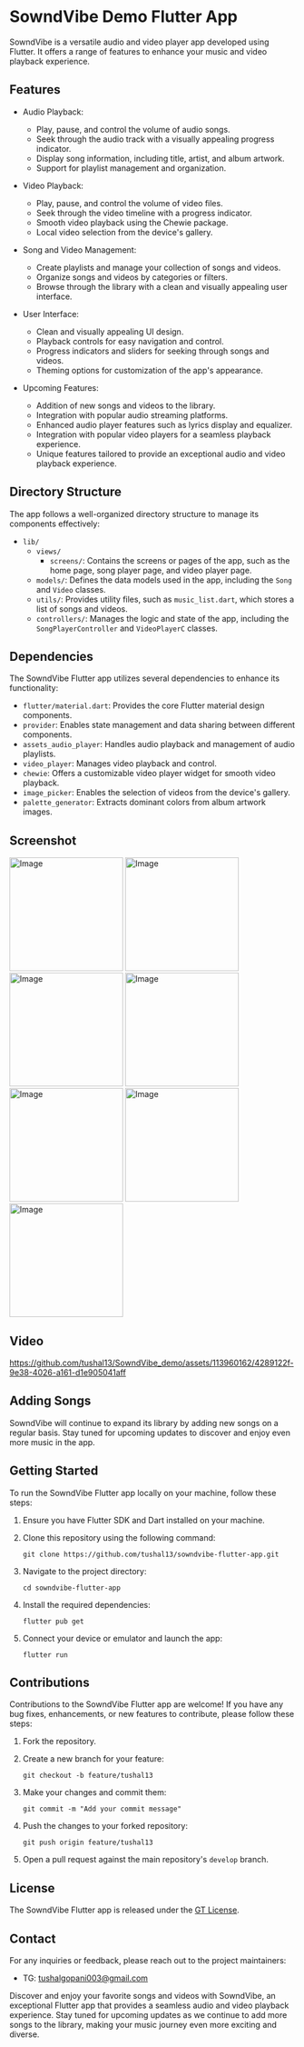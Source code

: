 # SowndVibe Demo Flutter App

SowndVibe is a versatile audio and video player app developed using Flutter. It offers a range of features to enhance your music and video playback experience. 

## Features

- Audio Playback:
  - Play, pause, and control the volume of audio songs.
  - Seek through the audio track with a visually appealing progress indicator.
  - Display song information, including title, artist, and album artwork.
  - Support for playlist management and organization.

- Video Playback:
  - Play, pause, and control the volume of video files.
  - Seek through the video timeline with a progress indicator.
  - Smooth video playback using the Chewie package.
  - Local video selection from the device's gallery.

- Song and Video Management:
  - Create playlists and manage your collection of songs and videos.
  - Organize songs and videos by categories or filters.
  - Browse through the library with a clean and visually appealing user interface.

- User Interface:
  - Clean and visually appealing UI design.
  - Playback controls for easy navigation and control.
  - Progress indicators and sliders for seeking through songs and videos.
  - Theming options for customization of the app's appearance.

- Upcoming Features:
  - Addition of new songs and videos to the library.
  - Integration with popular audio streaming platforms.
  - Enhanced audio player features such as lyrics display and equalizer.
  - Integration with popular video players for a seamless playback experience.
  - Unique features tailored to provide an exceptional audio and video playback experience.

## Directory Structure

The app follows a well-organized directory structure to manage its components effectively:

- `lib/`
  - `views/`
    - `screens/`: Contains the screens or pages of the app, such as the home page, song player page, and video player page.
  - `models/`: Defines the data models used in the app, including the `Song` and `Video` classes.
  - `utils/`: Provides utility files, such as `music_list.dart`, which stores a list of songs and videos.
  - `controllers/`: Manages the logic and state of the app, including the `SongPlayerController` and `VideoPlayerC` classes.

## Dependencies

The SowndVibe Flutter app utilizes several dependencies to enhance its functionality:

- `flutter/material.dart`: Provides the core Flutter material design components.
- `provider`: Enables state management and data sharing between different components.
- `assets_audio_player`: Handles audio playback and management of audio playlists.
- `video_player`: Manages video playback and control.
- `chewie`: Offers a customizable video player widget for smooth video playback.
- `image_picker`: Enables the selection of videos from the device's gallery.
- `palette_generator`: Extracts dominant colors from album artwork images.

## Screenshot 

<img src="https://github.com/tushal13/SowndVibe_demo/assets/113960162/4d76c00e-21ca-4650-8e5a-1dd63986efc9" alt="Image" width="200">

<img src="https://github.com/tushal13/SowndVibe_demo/assets/113960162/19d62d22-1eb7-45f0-b697-51ad294bb192" alt="Image" width="200">



<img src="https://github.com/tushal13/SowndVibe_demo/assets/113960162/27b78789-e864-4375-af08-39b4a0ba58fe" alt="Image" width="200">


<img src="https://github.com/tushal13/SowndVibe_demo/assets/113960162/d793ea03-f39f-4770-bd7e-2ecc5059fb3c" alt="Image" width="200">


<img src="https://github.com/tushal13/SowndVibe_demo/assets/113960162/c53ffc97-f456-4737-8876-eefbdc5e298c" alt="Image" width="200">

<img src="https://github.com/tushal13/SowndVibe_demo/assets/113960162/978f1362-3a69-4c96-a26c-dd2b40121355" alt="Image" width="200">

<img src="https://github.com/tushal13/SowndVibe_demo/assets/113960162/fafccf66-bc70-4f84-ba4f-2e0d2e2c53b0" alt="Image" width="200">


## Video


https://github.com/tushal13/SowndVibe_demo/assets/113960162/4289122f-9e38-4026-a161-d1e905041aff



## Adding Songs

SowndVibe will continue to expand its library by adding new songs on a regular basis. Stay tuned for upcoming updates to discover and enjoy even more music in the app.

## Getting Started

To run the SowndVibe Flutter app locally on your machine, follow these steps:

1. Ensure you have Flutter SDK and Dart installed on your machine.

2. Clone this repository using the following command:
   ```
   git clone https://github.com/tushal13/sowndvibe-flutter-app.git
   ```

3. Navigate to the project directory:
   ```
   cd sowndvibe-flutter-app
   ```

4. Install the required dependencies:
   ```
   flutter pub get
   ```

5. Connect your device or emulator and launch the app:
   ```
   flutter run
   ```

## Contributions

Contributions to the SowndVibe Flutter app are welcome! If you have any bug fixes, enhancements, or new features to contribute, please follow these steps:

1. Fork the repository.

2. Create a new branch for your feature:
   ```
   git checkout -b feature/tushal13
   ```

3. Make your changes and commit them:
   ```
   git commit -m "Add your commit message"
   ```

4. Push the changes to your forked repository:
   ```
   git push origin feature/tushal13
   ```

5. Open a pull request against the main repository's `develop` branch.

## License

The SowndVibe Flutter app is released under the [GT License](LICENSE).

## Contact

For any inquiries or feedback, please reach out to the project maintainers:

- TG: tushalgopani003@gmail.com

Discover and enjoy your favorite songs and videos with SowndVibe, an exceptional Flutter app that provides a seamless audio and video playback experience. Stay tuned for upcoming updates as we continue to add more songs to the library, making your music journey even more exciting and diverse.

